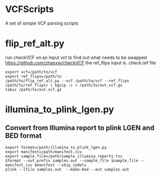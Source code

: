 # VCFScripts
A set of simple VCF parsing scripts


# flip_ref_alt.py
run checkVCF on an input vcf to find out what needs to be swapped
https://github.com/zhanxw/checkVCF
the ref_flips input is .check.ref file 
```
export vcf=/path/to/vcf
export ref_flips=/path/to
/path/to/flip_ref_alt.py --vcf /path/to/vcf --ref_flips /path/to/ref_flips/ | bgzip -c > /path/to/out.vcf.gz
tabix /path/to/out.vcf.gz
```
# illumina_to_plink_lgen.py
## Convert from Illumina report to plink LGEN and BED format 

```
export format=/path/illumina_to_plink_lgen.py
export manifest=/path/manifest.csv
export sample_file=/path/sample_illumina_reports.tsv
$format --out_prefix samples.out --sample_file $sample_file --manifest_csv $manifest --skip_indels
plink --lfile samples.out  --make-bed --out samples.out  
```

